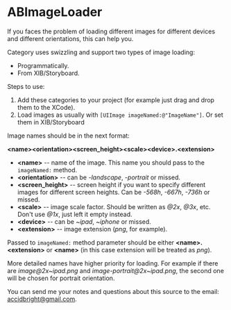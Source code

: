 ABImageLoader
=============
If you faces the problem of loading different images for different devices and different orientations, this can help you.

Category uses swizzling and support two types of image loading:

* Programmatically.
* From XIB/Storyboard.

Steps to use:

1. Add these categories to your project (for example just drag and drop them to the XCode).
2. Load images as usually with  `[UIImage imageNamed:@"ImageName"]`. Or set them in XIB/Storyboard



Image names should be in the next format:

**<<n>name><<n>orientation><<n>screen_height><<n>scale><<n>device>.<<n>extension>**

* **<<n>name>** -- name of the image. This name you should pass to the `imageNamed:` method.
* **<<n>orientation>** -- can be *-landscape*, *-portrait* or missed.
* **<<n>screen_height>** -- screen height if you want to specify different images for different screen heights. Can be *-568h*, *-667h*, *-736h* or missed.
* **<<n>scale>** -- image scale factor. Should be written as *@2x*, *@3x*, etc. Don't use *@1x*, just left it empty instead.
* **<<n>device>** -- can be *~ipad*, *~iphone* or missed.
* **<<n>extension>** -- image extension (*png*, for example).

Passed to `imageNamed:` method parameter should be either **<<n>name>.<<n>extension>** or **<<n>name>** (in this case extension will be treated as *png*).

More detailed names have higher priority for loading. For example if there are *image@2x~ipad.png* and *image-portrait@2x~ipad.png*, the second one will be chosen for portrait orientation.

You can send me your notes and questions about this source to the email: [accidbright@gmail.com](mailto:accidbright@gmail.com).
